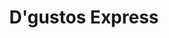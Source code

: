 ---
title: "D'gustos Express"
url: /ciudad-guayana-puerto-ordaz/dgustos-express/
shop: Supermarkt
---